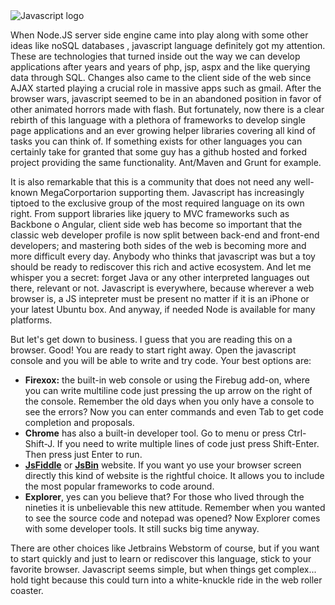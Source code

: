 <img src="http://cursohtml5js.com/js.png" alt="Javascript logo" title="Javascript logo" />
<p>
When Node.JS server side engine came into play along with some other ideas like noSQL databases , javascript language definitely got my attention. These are technologies that turned inside out the way we can develop applications after years and years of php, jsp, aspx and the like querying data through SQL. Changes also came to the client side of the web since AJAX started playing a crucial role in massive apps such as gmail. After the browser wars, javascript seemed to be in an abandoned position in favor of other animated horrors made with flash. But fortunately, now there is a clear rebirth of this language with a plethora of frameworks to develop single page applications and an ever growing helper libraries covering all kind of tasks you can think of. If something exists for other languages you can certainly take for granted that some guy  has a github hosted and forked project providing the same functionality. Ant/Maven and Grunt for example.
</p>
<p>It is also remarkable that this is a community that does not need any well-known MegaCorportarion supporting them. Javascript has increasingly tiptoed to the exclusive group of the most required language on its own right. From support libraries like jquery to MVC frameworks such as Backbone o Angular, client side web has become so important that the classic web developer profile is now split between back-end and front-end developers; and mastering both sides of the web is becoming more and more difficult every day. Anybody who thinks that javascript was but a toy should be ready to rediscover this rich and active ecosystem. And let me whisper you a secret: forget Java or any other interpreted languages out there, relevant or not. Javascript is everywhere, because wherever a web browser is, a JS intepreter must be present no matter if it is an iPhone or your latest Ubuntu box. And anyway, if needed  Node is available for many platforms.
</p>
<p>But let's get down to business. I guess that you are reading this on a browser. Good! You are ready to start right away. Open the javascript console and you will be able to write and try code. Your best options are:
</p><ul>
<li>
<b>Firexox:</b> the built-in web console or using the Firebug add-on, where you can write multiline code just pressing the up arrow on the right of the console. Remember the old days when you only have a console to see the errors? Now you can enter commands and even Tab to get code completion and proposals.
</li><li><b>Chrome</b> has also a built-in developer tool. Go to menu or press Ctrl-Shift-J. If you need to write multiple lines of code just press Shift-Enter. Then press just Enter to run.
</li><li><b><a href=”https://jsfiddle.net” title=”jsfiddle site”>JsFiddle</a></b> or <b><a href=”http://jsbin.com” title=”jsbin site”>JsBin</a></b> website. If you want yo use your browser screen directly this kind of website is the rightful choice. It allows you to include the most popular frameworks to code around.
</li><li><b>Explorer</b>, yes can you believe that? For those who lived through the nineties it is unbelievable this new attitude. Remember when you wanted to see the source code and notepad was opened? Now Explorer comes with some developer tools. It still sucks big time anyway.
</li></ul>
<p>There are other choices like Jetbrains Webstorm of course, but if you want to start quickly and just to learn or rediscover this language, stick to your favorite browser. Javascript seems simple, but when things get complex... hold tight because this could turn into a white-knuckle ride in the web roller coaster.
</p>
